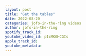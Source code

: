 ```yaml
---
layout: post
title: "Get the tables"
date: 2022-08-20
categories: jofo-in-the-ring videos
author: jofo-in-the-ring
spotify_track_id: 
youtube_video_id: pIcMKGHCGIs
apple_track_id: 
youtube_metadata: 
---
```

